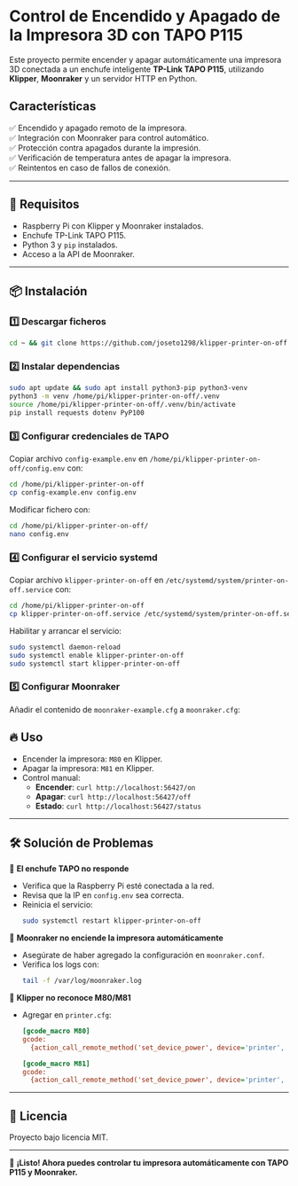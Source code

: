 # Control de Encendido y Apagado de la Impresora 3D con TAPO P115

Este proyecto permite encender y apagar automáticamente una impresora 3D conectada a un enchufe inteligente **TP-Link TAPO P115**, utilizando **Klipper**, **Moonraker** y un servidor HTTP en Python.

## Características

✅ Encendido y apagado remoto de la impresora.  
✅ Integración con Moonraker para control automático.  
✅ Protección contra apagados durante la impresión.  
✅ Verificación de temperatura antes de apagar la impresora.  
✅ Reintentos en caso de fallos de conexión.

---

## 📌 Requisitos

- Raspberry Pi con Klipper y Moonraker instalados.
- Enchufe TP-Link TAPO P115.
- Python 3 y `pip` instalados.
- Acceso a la API de Moonraker.

---

## 📦 Instalación

### 1️⃣ Descargar ficheros

```bash
cd ~ && git clone https://github.com/joseto1298/klipper-printer-on-off.git
```

### 2️⃣ Instalar dependencias

```bash
sudo apt update && sudo apt install python3-pip python3-venv
python3 -m venv /home/pi/klipper-printer-on-off/.venv
source /home/pi/klipper-printer-on-off/.venv/bin/activate
pip install requests dotenv PyP100
```

### 3️⃣ Configurar credenciales de TAPO

Copiar archivo `config-example.env` en `/home/pi/klipper-printer-on-off/config.env` con:

```bash
cd /home/pi/klipper-printer-on-off
cp config-example.env config.env
```

Modificar fichero con:

```bash
cd /home/pi/klipper-printer-on-off/
nano config.env
```

### 4️⃣ Configurar el servicio systemd

Copiar archivo `klipper-printer-on-off` en `/etc/systemd/system/printer-on-off.service` con:

```bash
cd /home/pi/klipper-printer-on-off
cp klipper-printer-on-off.service /etc/systemd/system/printer-on-off.service
```

Habilitar y arrancar el servicio:

```bash
sudo systemctl daemon-reload
sudo systemctl enable klipper-printer-on-off
sudo systemctl start klipper-printer-on-off
```

### 5️⃣ Configurar Moonraker

Añadir el contenido de `moonraker-example.cfg` a `moonraker.cfg`:

## 🔥 Uso

- Encender la impresora: `M80` en Klipper.
- Apagar la impresora: `M81` en Klipper.
- Control manual:
  - **Encender**: `curl http://localhost:56427/on`
  - **Apagar**: `curl http://localhost:56427/off`
  - **Estado**: `curl http://localhost:56427/status`

---

## 🛠️ Solución de Problemas

🔹 **El enchufe TAPO no responde**

- Verifica que la Raspberry Pi esté conectada a la red.
- Revisa que la IP en `config.env` sea correcta.
- Reinicia el servicio:
  ```bash
  sudo systemctl restart klipper-printer-on-off
  ```

🔹 **Moonraker no enciende la impresora automáticamente**

- Asegúrate de haber agregado la configuración en `moonraker.conf`.
- Verifica los logs con:
  ```bash
  tail -f /var/log/moonraker.log
  ```

🔹 **Klipper no reconoce M80/M81**

- Agregar en `printer.cfg`:

  ```ini
  [gcode_macro M80]
  gcode:
    {action_call_remote_method('set_device_power', device='printer', state='on')}

  [gcode_macro M81]
  gcode:
    {action_call_remote_method('set_device_power', device='printer', state='off')}
  ```

---

## 📜 Licencia

Proyecto bajo licencia MIT.

---

🚀 **¡Listo! Ahora puedes controlar tu impresora automáticamente con TAPO P115 y Moonraker.**
